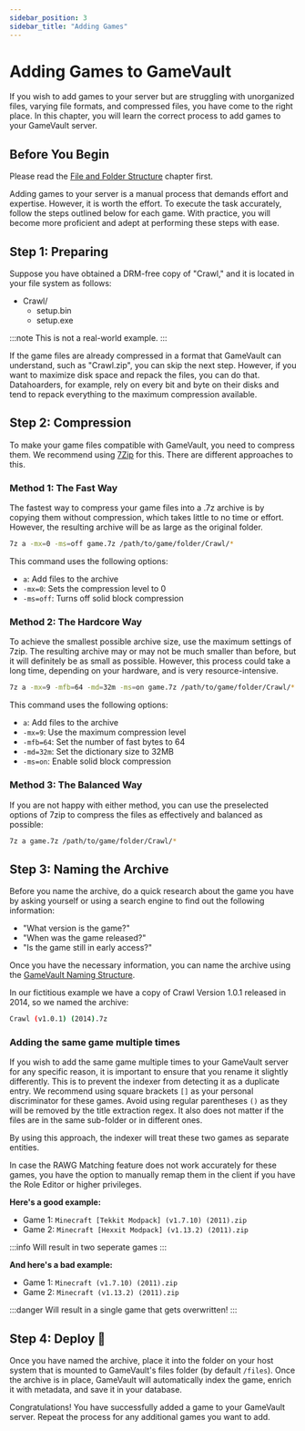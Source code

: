 ```yaml
---
sidebar_position: 3
sidebar_title: "Adding Games"
---
```


# Adding Games to GameVault

If you wish to add games to your server but are struggling with unorganized files, varying file formats, and compressed files, you have come to the right place. In this chapter, you will learn the correct process to add games to your GameVault server.

## Before You Begin

Please read the [File and Folder Structure](structure.md) chapter first.

Adding games to your server is a manual process that demands effort and expertise. However, it is worth the effort. To execute the task accurately, follow the steps outlined below for each game. With practice, you will become more proficient and adept at performing these steps with ease.

## Step 1: Preparing

Suppose you have obtained a DRM-free copy of "Crawl," and it is located in your file system as follows:

- Crawl/
  - setup.bin
  - setup.exe

:::note
This is not a real-world example.
:::

If the game files are already compressed in a format that GameVault can understand, such as "Crawl.zip", you can skip the next step. However, if you want to maximize disk space and repack the files, you can do that. Datahoarders, for example, rely on every bit and byte on their disks and tend to repack everything to the maximum compression available.

## Step 2: Compression

To make your game files compatible with GameVault, you need to compress them. We recommend using [7Zip](https://www.7-zip.org/) for this. There are different approaches to this.

### Method 1: The Fast Way

The fastest way to compress your game files into a .7z archive is by copying them without compression, which takes little to no time or effort. However, the resulting archive will be as large as the original folder.

```bash
7z a -mx=0 -ms=off game.7z /path/to/game/folder/Crawl/*
```

This command uses the following options:

- `a`: Add files to the archive
- `-mx=0`: Sets the compression level to 0
- `-ms=off`: Turns off solid block compression

### Method 2: The Hardcore Way

To achieve the smallest possible archive size, use the maximum settings of 7zip. The resulting archive may or may not be much smaller than before, but it will definitely be as small as possible. However, this process could take a long time, depending on your hardware, and is very resource-intensive.

```bash
7z a -mx=9 -mfb=64 -md=32m -ms=on game.7z /path/to/game/folder/Crawl/*
```

This command uses the following options:

- `a`: Add files to the archive
- `-mx=9`: Use the maximum compression level
- `-mfb=64`: Set the number of fast bytes to 64
- `-md=32m`: Set the dictionary size to 32MB
- `-ms=on`: Enable solid block compression

### Method 3: The Balanced Way

If you are not happy with either method, you can use the preselected options of 7zip to compress the files as effectively and balanced as possible:

```bash
7z a game.7z /path/to/game/folder/Crawl/*
```

## Step 3: Naming the Archive

Before you name the archive, do a quick research about the game you have by asking yourself or using a search engine to find out the following information:

- "What version is the game?"
- "When was the game released?"
- "Is the game still in early access?"

Once you have the necessary information, you can name the archive using the [GameVault Naming Structure](structure.md).

In our fictitious example we have a copy of Crawl Version 1.0.1 released in 2014, so we named the archive:

```bash
Crawl (v1.0.1) (2014).7z
```

### Adding the same game multiple times

If you wish to add the same game multiple times to your GameVault server for any specific reason, it is important to ensure that you rename it slightly differently. This is to prevent the indexer from detecting it as a duplicate entry. We recommend using square brackets `[]` as your personal discriminator for these games. Avoid using regular parentheses `()` as they will be removed by the title extraction regex. It also does not matter if the files are in the same sub-folder or in different ones.

By using this approach, the indexer will treat these two games as separate entities.

In case the RAWG Matching feature does not work accurately for these games, you have the option to manually remap them in the client if you have the Role Editor or higher privileges.

**Here's a good example:**

- Game 1: `Minecraft [Tekkit Modpack] (v1.7.10) (2011).zip`
- Game 2: `Minecraft [Hexxit Modpack] (v1.13.2) (2011).zip`

:::info
Will result in two seperate games
:::

**And here's a bad example:**

- Game 1: `Minecraft (v1.7.10) (2011).zip`
- Game 2: `Minecraft (v1.13.2) (2011).zip`

:::danger
Will result in a single game that gets overwritten!
:::

## Step 4: Deploy 🥳

Once you have named the archive, place it into the folder on your host system that is mounted to GameVault's files folder (by default `/files`). Once the archive is in place, GameVault will automatically index the game, enrich it with metadata, and save it in your database.

Congratulations! You have successfully added a game to your GameVault server. Repeat the process for any additional games you want to add.
